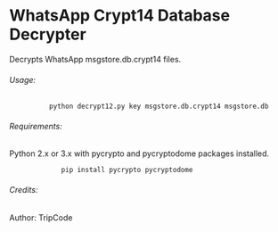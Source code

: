 # WhatsApp Crypt14 Database Decrypter
Decrypts WhatsApp msgstore.db.crypt14 files.

###### Usage:

              python decrypt12.py key msgstore.db.crypt14 msgstore.db   
  
###### Requirements:
  
 Python 2.x or 3.x with pycrypto and pycryptodome packages installed.
 
 ```
              pip install pycrypto pycryptodome
 ```
  
###### Credits:
 Author: TripCode
